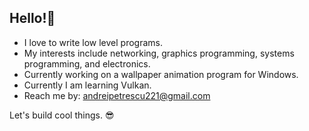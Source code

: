 ## Hello!👋

- I love to write low level programs.
- My interests include networking, graphics programming, systems programming, and electronics.
- Currently working on a wallpaper animation program for Windows.
- Currently I am learning Vulkan.
- Reach me by: andreipetrescu221@gmail.com

Let's build cool things. 😎

<!--
**andre9432/andre9432** is a ✨ _special_ ✨ repository because its `README.md` (this file) appears on your GitHub profile.

Here are some ideas to get you started:

- 🔭 I’m currently working on ...
- 🌱 I’m currently learning ...
- 👯 I’m looking to collaborate on ...
- 🤔 I’m looking for help with ...
- 💬 Ask me about ...
- 📫 How to reach me: ...
- 😄 Pronouns: ...
- ⚡ Fun fact: ...
-->
